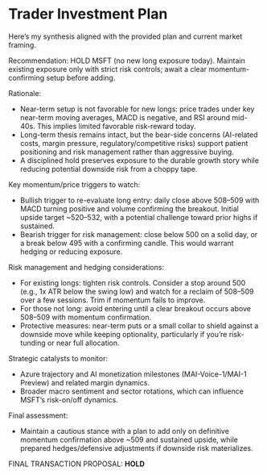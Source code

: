 # Trader Investment Plan

Here’s my synthesis aligned with the provided plan and current market framing.

Recommendation: HOLD MSFT (no new long exposure today). Maintain existing exposure only with strict risk controls; await a clear momentum-confirming setup before adding.

Rationale:
- Near-term setup is not favorable for new longs: price trades under key near-term moving averages, MACD is negative, and RSI around mid-40s. This implies limited favorable risk-reward today.
- Long-term thesis remains intact, but the bear-side concerns (AI-related costs, margin pressure, regulatory/competitive risks) support patient positioning and risk management rather than aggressive buying.
- A disciplined hold preserves exposure to the durable growth story while reducing potential downside risk from a choppy tape.

Key momentum/price triggers to watch:
- Bullish trigger to re-evaluate long entry: daily close above 508–509 with MACD turning positive and volume confirming the breakout. Initial upside target ~520–532, with a potential challenge toward prior highs if sustained.
- Bearish trigger for risk management: close below 500 on a solid day, or a break below 495 with a confirming candle. This would warrant hedging or reducing exposure.

Risk management and hedging considerations:
- For existing longs: tighten risk controls. Consider a stop around 500 (e.g., 1x ATR below the swing low) and watch for a reclaim of 508–509 over a few sessions. Trim if momentum fails to improve.
- For those not long: avoid entering until a clear breakout occurs above 508–509 with momentum confirmation.
- Protective measures: near-term puts or a small collar to shield against a downside move while keeping optionality, particularly if you’re risk-tunding or near full allocation.

Strategic catalysts to monitor:
- Azure trajectory and AI monetization milestones (MAI-Voice-1/MAI-1 Preview) and related margin dynamics.
- Broader macro sentiment and sector rotations, which can influence MSFT’s risk-on/off dynamics.

Final assessment:
- Maintain a cautious stance with a plan to add only on definitive momentum confirmation above ~509 and sustained upside, while prepared hedges/defensive adjustments if downside risk materializes.

FINAL TRANSACTION PROPOSAL: **HOLD**

